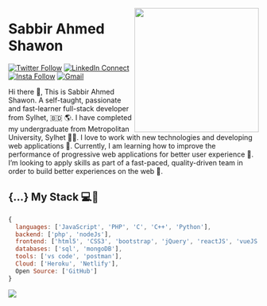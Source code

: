 <!--
### Hi there 👋

**sabbirshawon/sabbirshawon** is a ✨ _special_ ✨ repository because its `README.md` (this file) appears on your GitHub profile.

Here are some ideas to get you started:

- 🔭 I’m currently working on ...
- 🌱 I’m currently learning ...
- 👯 I’m looking to collaborate on ...
- 🤔 I’m looking for help with ...
- 💬 Ask me about ...
- 📫 How to reach me: ...
- 😄 Pronouns: ...
- ⚡ Fun fact: ...
-->

<a target="_blank" href="https://www.linkedin.com/in/sabbirrrrr/"><img width="250" align="right" src="https://user-images.githubusercontent.com/58518192/87162442-bf3e8180-c2e7-11ea-9f2a-53a50306b7ce.gif"></a>

# Sabbir Ahmed Shawon

[![Twitter Follow](https://img.shields.io/badge/dynamic/json.svg?color=14171A&labelColor=37474f&logo=twitter&logoColor=4fc3f7&label=&query=%24[0].followers_count&url=https%3A%2F%2Fcdn.syndication.twimg.com%2Fwidgets%2Ffollowbutton%2Finfo.json%3Fscreen_names%3DLakshmanGope&suffix=%20Followers)](https://twitter.com/sabbirs93)
[![LinkedIn Connect](https://img.shields.io/badge/%20-Connect-black?color=14171A&labelColor=212121&logo=linkedin&logoColor=2E77B5)](https://www.linkedin.com/in/sabbirrrrr/)
[![Insta Follow](https://img.shields.io/badge/%20-Follow-black?color=14171A&labelColor=d81b60&logo=instagram&logoColor=ffffff)](https://www.instagram.com/sabbirrrrrr/)
[![Gmail](https://img.shields.io/badge/%20-Send%20Mail-black?color=14171A&labelColor=ef5350&logo=gmail&logoColor=ffffff)](mailto:sabbirs93@gmail.com?subject=From%20GitHub&cc=sabbirs93@gmail.com&body=Hi,%20there.%20Found%20you%20from%20GitHub.)


Hi there 👋, This is Sabbir Ahmed Shawon. A self-taught, passionate and fast-learner full-stack developer from Sylhet, 🇧🇩 🌎. I have completed my undergraduate from Metropolitan University, Sylhet 👨‍🎓. I love to work with new technologies and developing web applications 🔭. Currently, I am learning how to improve the performance of progressive web applications for better user experience 🌱. I’m looking to apply skills as part of a fast-paced, quality-driven team in order to build better experiences on the web 🚀.

## {...} My Stack 💻🚀

```js
{
  languages: ['JavaScript', 'PHP', 'C', 'C++', 'Python'],
  backend: ['php', 'nodeJs'],
  frontend: ['html5', 'CSS3', 'bootstrap', 'jQuery', 'reactJS', 'vueJS'],
  databases: ['sql', 'mongoDB'],
  tools: ['vs code', 'postman'],
  Cloud: ['Heroku', 'Netlify'],
  Open Source: ['GitHub']
}
```

<img src="https://github-readme-stats.vercel.app/api/?username=sabbirshawon&show_icons=true&title_color=fff&icon_color=79ff97&text_color=9f9f9f&bg_color=151515">
